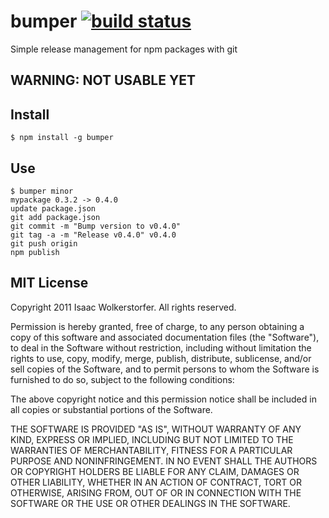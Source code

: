 # bumper [![build status](https://secure.travis-ci.org/agnoster/bumper.png?branch=master)](http://travis-ci.org/agnoster/bumper)

Simple release management for npm packages with git

## WARNING: NOT USABLE YET

## Install

    $ npm install -g bumper

## Use

    $ bumper minor
    mypackage 0.3.2 -> 0.4.0
    update package.json
    git add package.json
    git commit -m "Bump version to v0.4.0"
    git tag -a -m "Release v0.4.0" v0.4.0
    git push origin
    npm publish

## MIT License

Copyright 2011 Isaac Wolkerstorfer.
All rights reserved.

Permission is hereby granted, free of charge, to any person
obtaining a copy of this software and associated documentation
files (the "Software"), to deal in the Software without
restriction, including without limitation the rights to use,
copy, modify, merge, publish, distribute, sublicense, and/or sell
copies of the Software, and to permit persons to whom the
Software is furnished to do so, subject to the following
conditions:

The above copyright notice and this permission notice shall be
included in all copies or substantial portions of the Software.

THE SOFTWARE IS PROVIDED "AS IS", WITHOUT WARRANTY OF ANY KIND,
EXPRESS OR IMPLIED, INCLUDING BUT NOT LIMITED TO THE WARRANTIES
OF MERCHANTABILITY, FITNESS FOR A PARTICULAR PURPOSE AND
NONINFRINGEMENT. IN NO EVENT SHALL THE AUTHORS OR COPYRIGHT
HOLDERS BE LIABLE FOR ANY CLAIM, DAMAGES OR OTHER LIABILITY,
WHETHER IN AN ACTION OF CONTRACT, TORT OR OTHERWISE, ARISING
FROM, OUT OF OR IN CONNECTION WITH THE SOFTWARE OR THE USE OR
OTHER DEALINGS IN THE SOFTWARE.

